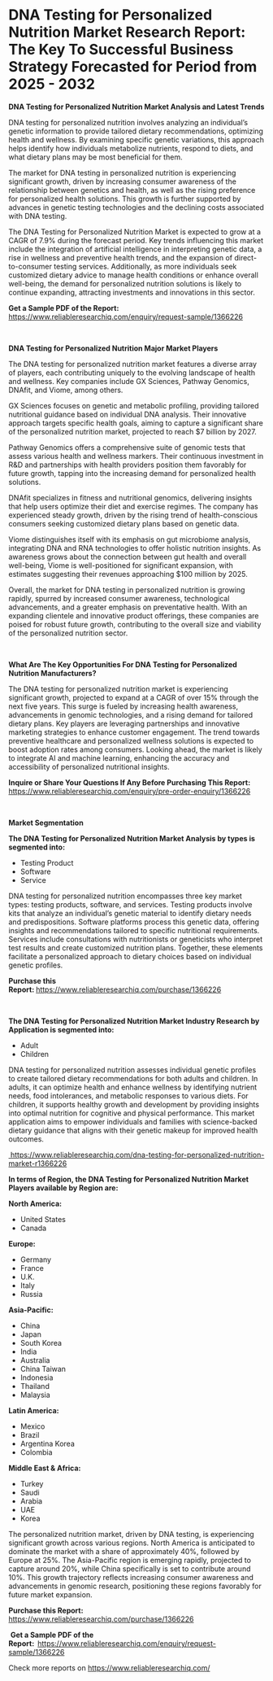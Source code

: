 <p><h1>DNA Testing for Personalized Nutrition Market Research Report: The Key To Successful Business Strategy Forecasted for Period from 2025 - 2032</h1></p><p><strong>DNA Testing for Personalized Nutrition Market Analysis and Latest Trends</strong></p>
<p><p>DNA testing for personalized nutrition involves analyzing an individual’s genetic information to provide tailored dietary recommendations, optimizing health and wellness. By examining specific genetic variations, this approach helps identify how individuals metabolize nutrients, respond to diets, and what dietary plans may be most beneficial for them. </p><p>The market for DNA testing in personalized nutrition is experiencing significant growth, driven by increasing consumer awareness of the relationship between genetics and health, as well as the rising preference for personalized health solutions. This growth is further supported by advances in genetic testing technologies and the declining costs associated with DNA testing.</p><p>The DNA Testing for Personalized Nutrition Market is expected to grow at a CAGR of 7.9% during the forecast period. Key trends influencing this market include the integration of artificial intelligence in interpreting genetic data, a rise in wellness and preventive health trends, and the expansion of direct-to-consumer testing services. Additionally, as more individuals seek customized dietary advice to manage health conditions or enhance overall well-being, the demand for personalized nutrition solutions is likely to continue expanding, attracting investments and innovations in this sector.</p></p>
<p><strong>Get a Sample PDF of the Report:&nbsp;</strong> <a href="https://www.reliableresearchiq.com/enquiry/request-sample/1366226?utm_campaign=2820&utm_medium=2&utm_source=Github&utm_content=ia&utm_term=22032025&utm_id=dna-testing-for-personalized-nutrition">https://www.reliableresearchiq.com/enquiry/request-sample/1366226</a></p>
<p>&nbsp;</p>
<p><strong>DNA Testing for Personalized Nutrition Major Market Players</strong></p>
<p><p>The DNA testing for personalized nutrition market features a diverse array of players, each contributing uniquely to the evolving landscape of health and wellness. Key companies include GX Sciences, Pathway Genomics, DNAfit, and Viome, among others.</p><p>GX Sciences focuses on genetic and metabolic profiling, providing tailored nutritional guidance based on individual DNA analysis. Their innovative approach targets specific health goals, aiming to capture a significant share of the personalized nutrition market, projected to reach $7 billion by 2027.</p><p>Pathway Genomics offers a comprehensive suite of genomic tests that assess various health and wellness markers. Their continuous investment in R&D and partnerships with health providers position them favorably for future growth, tapping into the increasing demand for personalized health solutions.</p><p>DNAfit specializes in fitness and nutritional genomics, delivering insights that help users optimize their diet and exercise regimes. The company has experienced steady growth, driven by the rising trend of health-conscious consumers seeking customized dietary plans based on genetic data.</p><p>Viome distinguishes itself with its emphasis on gut microbiome analysis, integrating DNA and RNA technologies to offer holistic nutrition insights. As awareness grows about the connection between gut health and overall well-being, Viome is well-positioned for significant expansion, with estimates suggesting their revenues approaching $100 million by 2025.</p><p>Overall, the market for DNA testing in personalized nutrition is growing rapidly, spurred by increased consumer awareness, technological advancements, and a greater emphasis on preventative health. With an expanding clientele and innovative product offerings, these companies are poised for robust future growth, contributing to the overall size and viability of the personalized nutrition sector.</p></p>
<p>&nbsp;</p>
<p><strong>What Are The Key Opportunities For DNA Testing for Personalized Nutrition Manufacturers?</strong></p>
<p><p>The DNA testing for personalized nutrition market is experiencing significant growth, projected to expand at a CAGR of over 15% through the next five years. This surge is fueled by increasing health awareness, advancements in genomic technologies, and a rising demand for tailored dietary plans. Key players are leveraging partnerships and innovative marketing strategies to enhance customer engagement. The trend towards preventive healthcare and personalized wellness solutions is expected to boost adoption rates among consumers. Looking ahead, the market is likely to integrate AI and machine learning, enhancing the accuracy and accessibility of personalized nutritional insights.</p></p>
<p><strong>Inquire or Share Your Questions If Any Before Purchasing This Report:</strong> <a href="https://www.reliableresearchiq.com/enquiry/pre-order-enquiry/1366226?utm_campaign=2820&utm_medium=2&utm_source=Github&utm_content=ia&utm_term=22032025&utm_id=dna-testing-for-personalized-nutrition">https://www.reliableresearchiq.com/enquiry/pre-order-enquiry/1366226</a></p>
<p>&nbsp;</p>
<p><strong>Market Segmentation</strong></p>
<p><strong>The DNA Testing for Personalized Nutrition Market Analysis by types is segmented into:</strong></p>
<p><ul><li>Testing Product</li><li>Software</li><li>Service</li></ul></p>
<p><p>DNA testing for personalized nutrition encompasses three key market types: testing products, software, and services. Testing products involve kits that analyze an individual’s genetic material to identify dietary needs and predispositions. Software platforms process this genetic data, offering insights and recommendations tailored to specific nutritional requirements. Services include consultations with nutritionists or geneticists who interpret test results and create customized nutrition plans. Together, these elements facilitate a personalized approach to dietary choices based on individual genetic profiles.</p></p>
<p><strong>Purchase this Report:&nbsp;</strong><a href="https://www.reliableresearchiq.com/purchase/1366226?utm_campaign=2820&utm_medium=2&utm_source=Github&utm_content=ia&utm_term=22032025&utm_id=dna-testing-for-personalized-nutrition">https://www.reliableresearchiq.com/purchase/1366226</a></p>
<p>&nbsp;</p>
<p><strong>The DNA Testing for Personalized Nutrition Market Industry Research by Application is segmented into:</strong></p>
<p><ul><li>Adult</li><li>Children</li></ul></p>
<p><p>DNA testing for personalized nutrition assesses individual genetic profiles to create tailored dietary recommendations for both adults and children. In adults, it can optimize health and enhance wellness by identifying nutrient needs, food intolerances, and metabolic responses to various diets. For children, it supports healthy growth and development by providing insights into optimal nutrition for cognitive and physical performance. This market application aims to empower individuals and families with science-backed dietary guidance that aligns with their genetic makeup for improved health outcomes.</p></p>
<p><a href="https://www.reliableresearchiq.com/dna-testing-for-personalized-nutrition-market-r1366226?utm_campaign=2820&utm_medium=2&utm_source=Github&utm_content=ia&utm_term=22032025&utm_id=dna-testing-for-personalized-nutrition">&nbsp;https://www.reliableresearchiq.com/dna-testing-for-personalized-nutrition-market-r1366226</a></p>
<p><strong>In terms of Region, the DNA Testing for Personalized Nutrition Market Players available by Region are:</strong></p>
<p>
    <p> <strong> North America: </strong>
        <ul>
            <li>United States</li>
            <li>Canada</li>
        </ul>
        </p> 
    <p> <strong> Europe: </strong>
        <ul>
            <li>Germany</li>
            <li>France</li>
            <li>U.K.</li>
            <li>Italy</li>
            <li>Russia</li>
        </ul>
        </p> 
    <p> <strong> Asia-Pacific: </strong>
        <ul>
            <li>China</li>
            <li>Japan</li>
            <li>South Korea</li>
            <li>India</li>
            <li>Australia</li>
            <li>China Taiwan</li>
            <li>Indonesia</li>
            <li>Thailand</li>
            <li>Malaysia</li>
        </ul>
        </p> 
    <p> <strong> Latin America: </strong>
        <ul>
            <li>Mexico</li>
            <li>Brazil</li>
            <li>Argentina Korea</li>
            <li>Colombia</li>
        </ul>
        </p> 
    <p> <strong> Middle East & Africa: </strong>
        <ul>
            <li>Turkey</li>
            <li>Saudi</li>
            <li>Arabia</li>
            <li>UAE</li>
            <li>Korea</li>
        </ul>
    </p>
    </p>
<p><p>The personalized nutrition market, driven by DNA testing, is experiencing significant growth across various regions. North America is anticipated to dominate the market with a share of approximately 40%, followed by Europe at 25%. The Asia-Pacific region is emerging rapidly, projected to capture around 20%, while China specifically is set to contribute around 10%. This growth trajectory reflects increasing consumer awareness and advancements in genomic research, positioning these regions favorably for future market expansion.</p></p>
<p><strong>Purchase this Report: </strong><a href="https://www.reliableresearchiq.com/purchase/1366226?utm_campaign=2820&utm_medium=2&utm_source=Github&utm_content=ia&utm_term=22032025&utm_id=dna-testing-for-personalized-nutrition">https://www.reliableresearchiq.com/purchase/1366226</a></p>
<p>&nbsp;<strong>Get a Sample PDF of the Report:&nbsp;&nbsp;</strong><a href="https://www.reliableresearchiq.com/enquiry/request-sample/1366226?utm_campaign=2820&utm_medium=2&utm_source=Github&utm_content=ia&utm_term=22032025&utm_id=dna-testing-for-personalized-nutrition">https://www.reliableresearchiq.com/enquiry/request-sample/1366226</a></p>
<p><strong></strong></p>
<p>Check more reports on <a href="https://www.reliableresearchiq.com/?utm_campaign=2820&utm_medium=2&utm_source=Github&utm_content=ia&utm_term=22032025&utm_id=dna-testing-for-personalized-nutrition">https://www.reliableresearchiq.com/</a></p>